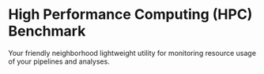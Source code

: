High Performance Computing (HPC) Benchmark
=============================================

Your friendly neighborhood lightweight utility for monitoring resource usage of your pipelines and analyses. <br>
